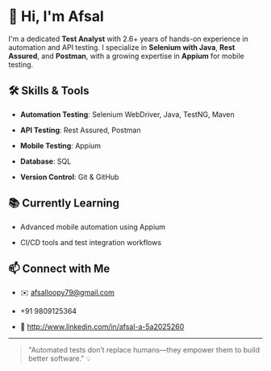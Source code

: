 # 👋 Hi, I'm Afsal

I'm a dedicated **Test Analyst** with 2.6+ years of hands-on experience in automation and API testing. I specialize in **Selenium with Java**, **Rest Assured**, and **Postman**, with a growing expertise in **Appium** for mobile testing.

## 🛠 Skills & Tools

- **Automation Testing**: Selenium WebDriver, Java, TestNG, Maven

- **API Testing**: Rest Assured, Postman

- **Mobile Testing**: Appium

- **Database**: SQL

- **Version Control**: Git & GitHub

## 📚 Currently Learning

- Advanced mobile automation using Appium

- CI/CD tools and test integration workflows

## 📫 Connect with Me

- ✉️ afsalloopy79@gmail.com

-  +91 9809125364

- 🔗 http://www.linkedin.com/in/afsal-a-5a2025260


---
> "Automated tests don’t replace humans—they empower them to build better software." 💡
 

